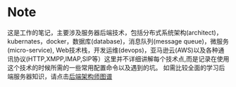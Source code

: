 # Note
这是工作的笔记，主要涉及服务器后端技术，包括分布式系统架构(architect)，kubernates，docker，数据库(database)，消息队列(message queue)，微服务(micro-service), Web技术栈，开发运维(devops)，亚马逊云(AWS)以及各种通讯协议(HTTP,XMPP,IMAP,SIP等）这里并不详细讲解每个技术点,而是记录在使用这个技术的时候所需的一些常用配置命令以及遇到的坑。
如需比较全面的学习后端服务器知识，请点击[后端架构师图谱](https://github.com/xingshaocheng/architect-awesome)
